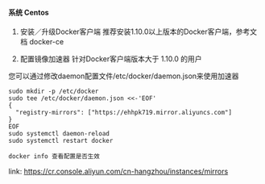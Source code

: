 #### 系统 Centos

1. 安装／升级Docker客户端
推荐安装1.10.0以上版本的Docker客户端，参考文档 docker-ce

2. 配置镜像加速器
针对Docker客户端版本大于 1.10.0 的用户

您可以通过修改daemon配置文件/etc/docker/daemon.json来使用加速器

```
sudo mkdir -p /etc/docker
sudo tee /etc/docker/daemon.json <<-'EOF'
{
  "registry-mirrors": ["https://ehhpk719.mirror.aliyuncs.com"]
}
EOF
sudo systemctl daemon-reload
sudo systemctl restart docker

docker info 查看配置是否生效
```

link: https://cr.console.aliyun.com/cn-hangzhou/instances/mirrors